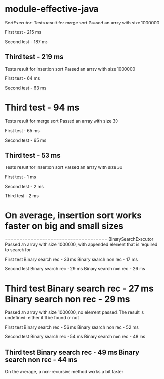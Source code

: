 # module-effective-java
SortExecutor:
Tests result for merge sort
Passed an array with size 1000000

First test  - 215 ms

Second test - 187 ms

Third test  - 219 ms
------------------------------------
Tests result for insertion sort
Passed an array with size 1000000

First test  - 64 ms

Second test - 63 ms

Third test  - 94 ms
====================================
Tests result for merge sort
Passed an array with size 30

First test  - 65 ms

Second test - 65 ms

Third test  - 53 ms
------------------------------------
Tests result for insertion sort
Passed an array with size 30

First test  - 1 ms

Second test - 2 ms

Third test  - 2 ms

On average, insertion sort works faster on big and small sizes
====================================
====================================
BinarySearchExecutor
Passed an array with size 1000000, with appended element that is required to search for

First test
Binary search rec - 33 ms
Binary search non rec - 17 ms

Second test
Binary search rec - 29 ms
Binary search non rec - 26 ms

Third test
Binary search rec - 27 ms
Binary search non rec - 29 ms
====================================
Passed an array with size 1000000, no element passed. The result is undefined: either it'll be found or not

First test
Binary search rec - 56 ms
Binary search non rec - 52 ms

Second test
Binary search rec - 54 ms
Binary search non rec - 48 ms

Third test
Binary search rec - 49 ms
Binary search non rec - 44 ms
------------------------------------
On the average, a non-recursive method works a bit faster
